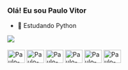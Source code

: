 ### Olá! Eu sou Paulo Vitor

- 🌱 Estudando Python

<div>
  <a href="">
    <img align="center" src="https://github-readme-stats-sigma-five.vercel.app/api/top-langs/?username=paulovsantos&theme=react&line_height=40&hide=css&cache_seconds=10"/>
  </a>
</div>


  <div style="display: inline_block"><br>
  <img align="center" alt="Paulo-Python" height="30" width="40" src="https://cdn.jsdelivr.net/gh/devicons/devicon@latest/icons/python/python-original.svg" />
  <img align="center" alt="Paulo-Django" height="30" width="40" src="https://cdn.jsdelivr.net/gh/devicons/devicon@latest/icons/django/django-plain-wordmark.svg" /> 
  <img align="center" alt="Paulo-FastAPI" height="30" width="40" src="https://cdn.jsdelivr.net/gh/devicons/devicon@latest/icons/fastapi/fastapi-original.svg" />
  <img align="center" alt="Paulo-MongoDb" height="30" width="40" src="https://cdn.jsdelivr.net/gh/devicons/devicon@latest/icons/mongodb/mongodb-plain-wordmark.svg" />
  <img align="center" alt="Paulo-SQLite" height="30" width="40" src="https://cdn.jsdelivr.net/gh/devicons/devicon@latest/icons/sqlite/sqlite-original-wordmark.svg" />  
  <img align="center" alt="Paulo-Dbeaver" height="30" width="40" src="https://cdn.jsdelivr.net/gh/devicons/devicon@latest/icons/dbeaver/dbeaver-original.svg" />     
</div>

